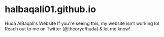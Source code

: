# halbaqali01.github.io
Huda AlBaqali's Website
If you're seeing this, my website isn't working lol
Reach out to me on Twitter (@theoryofhuda) & let me know!
